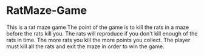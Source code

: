 # RatMaze-Game
This is a rat maze game
The point of the game is to kill the rats in a maze before the rats kill you. The rats will reproduce if you don't kill enough of the rats in time.
The more rats you kill the more points you collect. The player must kill all the rats and exit the maze in order to win the game.
